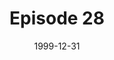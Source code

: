 ---
layout: podcast
title: Episode 28 
number: 28
subtitle: 
summary: 
date: 1999-12-31
location: https://dl.dropboxusercontent.com/s/86pwya6n2clr53w/watir_podcast_28.mp3?dl=0
size: 27,299,549
duration: 56:52
---